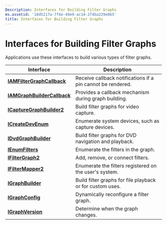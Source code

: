 ```yaml
---
Description: Interfaces for Building Filter Graphs
ms.assetid: '18d5217a-7f4e-49e9-ac14-2f4ba229e065'
title: Interfaces for Building Filter Graphs
---
```


# Interfaces for Building Filter Graphs

Applications use these interfaces to build various types of filter graphs.



| Interface                                                  | Description                                                 |
|------------------------------------------------------------|-------------------------------------------------------------|
| [**IAMFilterGraphCallback**](iamfiltergraphcallback.md)   | Receive callback notifications if a pin cannot be rendered. |
| [**IAMGraphBuilderCallback**](iamgraphbuildercallback.md) | Provides a callback mechanism during graph building.        |
| [**ICaptureGraphBuilder2**](icapturegraphbuilder2.md)     | Build filter graphs for video capture.                      |
| [**ICreateDevEnum**](icreatedevenum.md)                   | Enumerate system devices, such as capture devices.          |
| [**IDvdGraphBuilder**](idvdgraphbuilder.md)               | Build filter graphs for DVD navigation and playback.        |
| [**IEnumFilters**](ienumfilters.md)                       | Enumerate the filters in the graph.                         |
| [**IFilterGraph2**](ifiltergraph2.md)                     | Add, remove, or connect filters.                            |
| [**IFilterMapper2**](ifiltermapper2.md)                   | Enumerate the filters registered on the user's system.      |
| [**IGraphBuilder**](igraphbuilder.md)                     | Build filter graphs for file playback or for custom uses.   |
| [**IGraphConfig**](igraphconfig.md)                       | Dynamically reconfigure a filter graph.                     |
| [**IGraphVersion**](igraphversion.md)                     | Determine when the graph changes.                           |



 

 

 



